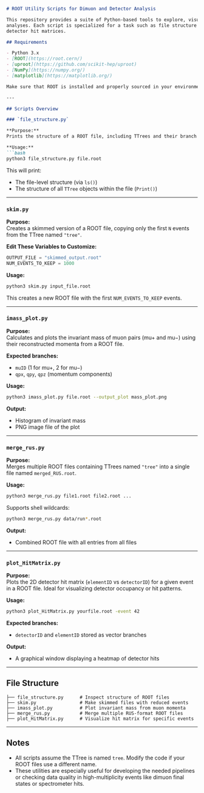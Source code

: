 

```markdown
# ROOT Utility Scripts for Dimuon and Detector Analysis

This repository provides a suite of Python-based tools to explore, visualize, and process ROOT files commonly used in high-energy and nuclear physics
analyses. Each script is specialized for a task such as file structure inspection, event skimming, plotting invariant masses, and merging or visualizing
detector hit matrices.

## Requirements

- Python 3.x
- [ROOT](https://root.cern/)
- [uproot](https://github.com/scikit-hep/uproot)
- [NumPy](https://numpy.org/)
- [matplotlib](https://matplotlib.org/)

Make sure that ROOT is installed and properly sourced in your environment.

---

## Scripts Overview

### `file_structure.py`

**Purpose:**  
Prints the structure of a ROOT file, including TTrees and their branch layouts.

**Usage:**  
```bash
python3 file_structure.py file.root
```

This will print:
- The file-level structure (via `ls()`)
- The structure of all `TTree` objects within the file (`Print()`)

---

### `skim.py`

**Purpose:**  
Creates a skimmed version of a ROOT file, copying only the first `N` events from the TTree named `"tree"`.

**Edit These Variables to Customize:**
```python
OUTPUT_FILE = "skimmed_output.root"
NUM_EVENTS_TO_KEEP = 1000
```

**Usage:**  
```bash
python3 skim.py input_file.root
```

This creates a new ROOT file with the first `NUM_EVENTS_TO_KEEP` events.

---

### `imass_plot.py`

**Purpose:**  
Calculates and plots the invariant mass of muon pairs (mu+ and mu−) using their reconstructed momenta from a ROOT file.

**Expected branches:**
- `muID` (1 for mu+, 2 for mu−)
- `qpx`, `qpy`, `qpz` (momentum components)

**Usage:**  
```bash
python3 imass_plot.py file.root --output_plot mass_plot.png
```

**Output:**  
- Histogram of invariant mass
- PNG image file of the plot

---

### `merge_rus.py`

**Purpose:**  
Merges multiple ROOT files containing TTrees named `"tree"` into a single file named `merged_RUS.root`.

**Usage:**  
```bash
python3 merge_rus.py file1.root file2.root ...
```

Supports shell wildcards:
```bash
python3 merge_rus.py data/run*.root
```

**Output:**  
- Combined ROOT file with all entries from all files

---

### `plot_HitMatrix.py`

**Purpose:**  
Plots the 2D detector hit matrix (`elementID` vs `detectorID`) for a given event in a ROOT file. Ideal for visualizing detector occupancy or hit patterns.

**Usage:**  
```bash
python3 plot_HitMatrix.py yourfile.root -event 42
```

**Expected branches:**
- `detectorID` and `elementID` stored as vector branches

**Output:**  
- A graphical window displaying a heatmap of detector hits

---

## File Structure

```
├── file_structure.py      # Inspect structure of ROOT files
├── skim.py                # Make skimmed files with reduced events
├── imass_plot.py          # Plot invariant mass from muon momenta
├── merge_rus.py           # Merge multiple RUS-format ROOT files
├── plot_HitMatrix.py      # Visualize hit matrix for specific events
```

---

## Notes

- All scripts assume the TTree is named `tree`. Modify the code if your ROOT files use a different name.
- These utilities are especially useful for developing the needed pipelines or checking data quality in high-multiplicity events like dimuon final states or spectrometer hits.
